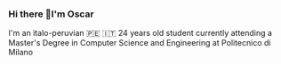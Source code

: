 ### Hi there 👋I'm Oscar
I'm an italo-peruvian 🇵🇪 🇮🇹 24 years old student currently attending a Master's Degree in Computer Science and Engineering at Politecnico di Milano
<!--
**oscararagon/oscararagon** is a ✨ _special_ ✨ repository because its `README.md` (this file) appears on your GitHub profile.

Here are some ideas to get you started:

- 🔭 I’m currently working on ...
- 🌱 I’m currently learning ...
- 👯 I’m looking to collaborate on ...
- 🤔 I’m looking for help with ...
- 💬 Ask me about ...
- 📫 How to reach me: ...
- 😄 Pronouns: ...
- ⚡ Fun fact: ...
-->
